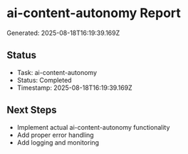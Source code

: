 # ai-content-autonomy Report

Generated: 2025-08-18T16:19:39.169Z

## Status
- Task: ai-content-autonomy
- Status: Completed
- Timestamp: 2025-08-18T16:19:39.169Z

## Next Steps
- Implement actual ai-content-autonomy functionality
- Add proper error handling
- Add logging and monitoring
